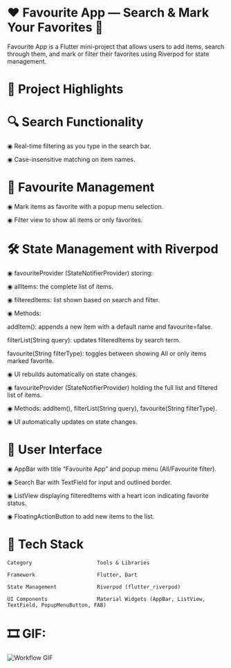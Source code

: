 # ❤️ Favourite App — Search & Mark Your Favorites 🌟

Favourite App is a Flutter mini-project that allows users to add items, search through them, and mark or filter their favorites using Riverpod for state management.


# 🌟 Project Highlights

# 🔍 Search Functionality

◉ Real-time filtering as you type in the search bar.

◉ Case-insensitive matching on item names.


# 🌟 Favourite Management

◉ Mark items as favorite with a popup menu selection.

◉ Filter view to show all items or only favorites.


# 🛠 State Management with Riverpod

◉ favouriteProvider (StateNotifierProvider) storing:

◉ allItems: the complete list of items.

◉ filteredItems: list shown based on search and filter.

◉ Methods:

addItem(): appends a new item with a default name and favourite=false.

filterList(String query): updates filteredItems by search term.

favourite(String filterType): toggles between showing All or only items marked favorite.

◉ UI rebuilds automatically on state changes.

◉ favouriteProvider (StateNotifierProvider) holding the full list and filtered list of items.

◉ Methods: addItem(), filterList(String query), favourite(String filterType).

◉ UI automatically updates on state changes.


# 🎨 User Interface

◉ AppBar with title “Favourite App” and popup menu (All/Favourite filter).

◉ Search Bar with TextField for input and outlined border.

◉ ListView displaying filteredItems with a heart icon indicating favorite status.

◉ FloatingActionButton to add new items to the list.


# 🧰 Tech Stack

    Category                     Tools & Libraries

    Framework                    Flutter, Dart

    State Management             Riverpod (flutter_riverpod)

    UI Components                Material Widgets (AppBar, ListView, TextField, PopupMenuButton, FAB)


# 🎞️ GIF:

![Workflow GIF](https://i.imgflip.com/9wsi5z.gif)
